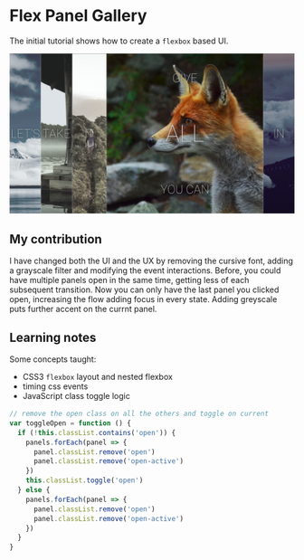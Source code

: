 # Flex Panel Gallery
The initial tutorial shows how to create a `flexbox` based UI.

![Flex Panel Gallery](../assets/img/05%20-%20Flex%20Panel%20Gallery.png?raw=true "Presentation Image")

## My contribution
I have changed both the UI and the UX by removing the cursive font, adding a
grayscale filter and modifying the event interactions. Before, you could have
multiple panels open in the same time, getting less of each subsequent
transition. Now you can only have the last panel you clicked open, increasing
the flow adding focus in every state. Adding greyscale puts further accent on
the currnt panel.

## Learning notes
Some concepts taught:
 - CSS3 `flexbox` layout and nested flexbox
 - timing css events
 - JavaScript class toggle logic

```javascript
// remove the open class on all the others and toggle on current
var toggleOpen = function () {
  if (!this.classList.contains('open')) {
    panels.forEach(panel => {
      panel.classList.remove('open')
      panel.classList.remove('open-active')
    })
    this.classList.toggle('open')
  } else {
    panels.forEach(panel => {
      panel.classList.remove('open')
      panel.classList.remove('open-active')
    })
  }
}
```


